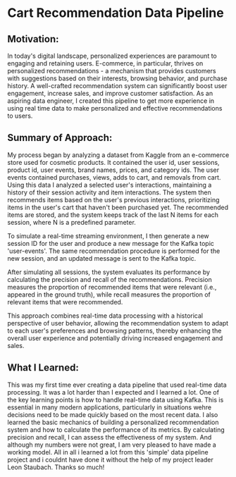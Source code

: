 # Cart Recommendation Data Pipeline

## Motivation:
In today's digital landscape, personalized experiences are paramount to engaging and retaining users. E-commerce, in particular, thrives on personalized recommendations - a mechanism that provides customers with suggestions based on their interests, browsing behavior, and purchase history. A well-crafted recommendation system can significantly boost user engagement, increase sales, and improve customer satisfaction. As an aspiring data engineer, I created this pipeline to get more experience in using real time data to make personalized and effective recommendations to users. 

## Summary of Approach:
My process began by analyzing a dataset from Kaggle from an e-commerce store used for cosmetic products. It contained the user id, user sessions, product id, user events, brand names, prices, and category ids. The user events contained purchases, views, adds to cart, and removals from cart. Using this data I analyzed a selected user's interactions, maintaining a history of their session activity and item interactions. The system then recommends items based on the user's previous interactions, prioritizing items in the user's cart that haven't been purchased yet. The recommended items are stored, and the system keeps track of the last N items for each session, where N is a predefined parameter. 

To simulate a real-time streaming environment, I then generate a new session ID for the user and produce a new message for the Kafka topic 'user-events'. The same recommendation procedure is performed for the new session, and an updated message is sent to the Kafka topic.

After simulating all sessions, the system evaluates its performance by calculating the precision and recall of the recommendations. Precision measures the proportion of recommended items that were relevant (i.e., appeared in the ground truth), while recall measures the proportion of relevant items that were recommended.

This approach combines real-time data processing with a historical perspective of user behavior, allowing the recommendation system to adapt to each user's preferences and browsing patterns, thereby enhancing the overall user experience and potentially driving increased engagement and sales.

## What I Learned:
This was my first time ever creating a data pipeline that used real-time data processing. It was a lot harder than I expected and I learned a lot. One of the key learning points is how to handle real-time data using Kafka. This is essential in many modern applications, particularly in situations wehre decisions need to be made quickly based on the most recent data. I also learned the basic mechanics of building a personalized recommendation system and how to calculate the performance of its metrics. By calculating precision and recall, I can assess the effectiveness of my system. And although my numbers were not great, I am very pleased to have made a working model. All in all i learned a lot from this 'simple' data pipeline project and i couldnt have done it without the help of my project leader Leon Staubach. Thanks so much! 
